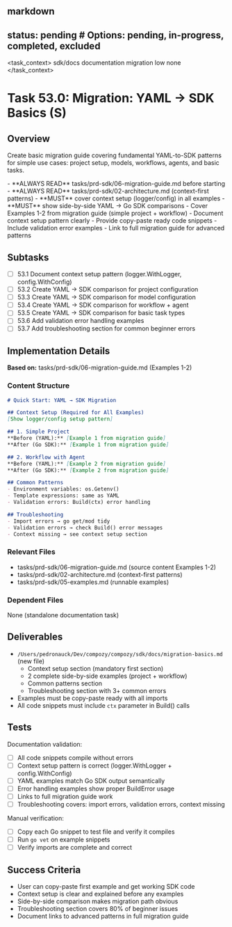 ## markdown

## status: pending # Options: pending, in-progress, completed, excluded

<task_context>
<domain>sdk/docs</domain>
<type>documentation</type>
<scope>migration</scope>
<complexity>low</complexity>
<dependencies>none</dependencies>
</task_context>

# Task 53.0: Migration: YAML → SDK Basics (S)

## Overview

Create basic migration guide covering fundamental YAML-to-SDK patterns for simple use cases: project setup, models, workflows, agents, and basic tasks.

<critical>
- **ALWAYS READ** tasks/prd-sdk/06-migration-guide.md before starting
- **ALWAYS READ** tasks/prd-sdk/02-architecture.md (context-first patterns)
- **MUST** cover context setup (logger/config) in all examples
- **MUST** show side-by-side YAML → Go SDK comparisons
</critical>

<requirements>
- Cover Examples 1-2 from migration guide (simple project + workflow)
- Document context setup pattern clearly
- Provide copy-paste ready code snippets
- Include validation error examples
- Link to full migration guide for advanced patterns
</requirements>

## Subtasks

- [ ] 53.1 Document context setup pattern (logger.WithLogger, config.WithConfig)
- [ ] 53.2 Create YAML → SDK comparison for project configuration
- [ ] 53.3 Create YAML → SDK comparison for model configuration
- [ ] 53.4 Create YAML → SDK comparison for workflow + agent
- [ ] 53.5 Create YAML → SDK comparison for basic task types
- [ ] 53.6 Add validation error handling examples
- [ ] 53.7 Add troubleshooting section for common beginner errors

## Implementation Details

**Based on:** tasks/prd-sdk/06-migration-guide.md (Examples 1-2)

### Content Structure

```markdown
# Quick Start: YAML → SDK Migration

## Context Setup (Required for All Examples)
[Show logger/config setup pattern]

## 1. Simple Project
**Before (YAML):** [Example 1 from migration guide]
**After (Go SDK):** [Example 1 from migration guide]

## 2. Workflow with Agent
**Before (YAML):** [Example 2 from migration guide]
**After (Go SDK):** [Example 2 from migration guide]

## Common Patterns
- Environment variables: os.Getenv()
- Template expressions: same as YAML
- Validation errors: Build(ctx) error handling

## Troubleshooting
- Import errors → go get/mod tidy
- Validation errors → check Build() error messages
- Context missing → see context setup section
```

### Relevant Files

- tasks/prd-sdk/06-migration-guide.md (source content Examples 1-2)
- tasks/prd-sdk/02-architecture.md (context-first patterns)
- tasks/prd-sdk/05-examples.md (runnable examples)

### Dependent Files

None (standalone documentation task)

## Deliverables

- `/Users/pedronauck/Dev/compozy/compozy/sdk/docs/migration-basics.md` (new file)
  - Context setup section (mandatory first section)
  - 2 complete side-by-side examples (project + workflow)
  - Common patterns section
  - Troubleshooting section with 3+ common errors
- Examples must be copy-paste ready with all imports
- All code snippets must include `ctx` parameter in Build() calls

## Tests

Documentation validation:
- [ ] All code snippets compile without errors
- [ ] Context setup pattern is correct (logger.WithLogger + config.WithConfig)
- [ ] YAML examples match Go SDK output semantically
- [ ] Error handling examples show proper BuildError usage
- [ ] Links to full migration guide work
- [ ] Troubleshooting covers: import errors, validation errors, context missing

Manual verification:
- [ ] Copy each Go snippet to test file and verify it compiles
- [ ] Run `go vet` on example snippets
- [ ] Verify imports are complete and correct

## Success Criteria

- User can copy-paste first example and get working SDK code
- Context setup is clear and explained before any examples
- Side-by-side comparison makes migration path obvious
- Troubleshooting section covers 80% of beginner issues
- Document links to advanced patterns in full migration guide
